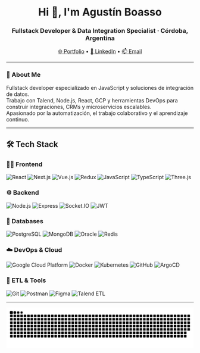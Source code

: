<h1 align="center">Hi 👋, I'm Agustín Boasso</h1>
<h3 align="center">Fullstack Developer & Data Integration Specialist · Córdoba, Argentina</h3>

<p align="center">
  <a href="https://portfolioagustinboasso.vercel.app" target="_blank">🌐 Portfolio</a> • 
  <a href="https://www.linkedin.com/in/agustin-boasso-/" target="_blank">🔗 LinkedIn</a> • 
  <a href="mailto:boassoagustin@gmail.com">📫 Email</a>
</p>

---

### 🧠 About Me

Fullstack developer especializado en JavaScript y soluciones de integración de datos.  
Trabajo con Talend, Node.js, React, GCP y herramientas DevOps para construir integraciones, CRMs y microservicios escalables.  
Apasionado por la automatización, el trabajo colaborativo y el aprendizaje continuo.

---

## 🛠️ Tech Stack

### 👨‍🎨 Frontend
<p>
  <img src="https://cdn.jsdelivr.net/gh/devicons/devicon/icons/react/react-original.svg" width="40" title="React"/>
  <img src="https://cdn.jsdelivr.net/gh/devicons/devicon/icons/nextjs/nextjs-line.svg" width="40" title="Next.js"/>
  <img src="https://cdn.jsdelivr.net/gh/devicons/devicon/icons/vuejs/vuejs-original.svg" width="40" title="Vue.js"/>
  <img src="https://cdn.jsdelivr.net/gh/devicons/devicon/icons/redux/redux-original.svg" width="40" title="Redux"/>
  <img src="https://cdn.jsdelivr.net/gh/devicons/devicon/icons/javascript/javascript-original.svg" width="40" title="JavaScript"/>
  <img src="https://cdn.jsdelivr.net/gh/devicons/devicon/icons/typescript/typescript-original.svg" width="40" title="TypeScript"/>
  <img src="https://cdn.jsdelivr.net/gh/devicons/devicon/icons/threejs/threejs-original.svg" width="40" title="Three.js"/>
</p>

### ⚙️ Backend
<p>
  <img src="https://cdn.jsdelivr.net/gh/devicons/devicon/icons/nodejs/nodejs-original.svg" width="40" title="Node.js"/>
  <img src="https://cdn.jsdelivr.net/gh/devicons/devicon/icons/express/express-original.svg" width="40" title="Express"/>
  <img src="https://cdn.jsdelivr.net/gh/devicons/devicon/icons/socketio/socketio-original.svg" width="40" title="Socket.IO"/>
  <img src="https://www.svgrepo.com/show/303383/json-web-token-jwt-logo.svg" width="40" title="JWT"/>
</p>

### 🧩 Databases
<p>
  <img src="https://cdn.jsdelivr.net/gh/devicons/devicon/icons/postgresql/postgresql-original.svg" width="40" title="PostgreSQL"/>
  <img src="https://cdn.jsdelivr.net/gh/devicons/devicon/icons/mongodb/mongodb-original.svg" width="40" title="MongoDB"/>
  <img src="https://cdn.jsdelivr.net/gh/devicons/devicon/icons/oracle/oracle-original.svg" width="40" title="Oracle"/>
  <img src="https://cdn.jsdelivr.net/gh/devicons/devicon/icons/redis/redis-original.svg" width="40" title="Redis"/>
</p>

### ☁️ DevOps & Cloud
<p>
  <img src="https://cdn.jsdelivr.net/gh/devicons/devicon/icons/googlecloud/googlecloud-original.svg" width="40" title="Google Cloud Platform"/>
  <img src="https://cdn.jsdelivr.net/gh/devicons/devicon/icons/docker/docker-original.svg" width="40" title="Docker"/>
  <img src="https://cdn.jsdelivr.net/gh/devicons/devicon/icons/kubernetes/kubernetes-plain.svg" width="40" title="Kubernetes"/>
  <img src="https://cdn.jsdelivr.net/gh/devicons/devicon/icons/github/github-original.svg" width="40" title="GitHub"/>
  <img src="https://argo-cd.readthedocs.io/en/stable/assets/logo.png" width="40" title="ArgoCD"/>
</p>

### 🧪 ETL & Tools
<p>
  <img src="https://cdn.jsdelivr.net/gh/devicons/devicon/icons/git/git-original.svg" width="40" title="Git"/>
  <img src="https://www.vectorlogo.zone/logos/getpostman/getpostman-icon.svg" width="40" title="Postman"/>
  <img src="https://cdn.jsdelivr.net/gh/devicons/devicon/icons/figma/figma-original.svg" width="40" title="Figma"/>
  <img src="https://www.talend.com/wp-content/uploads/2022/03/logo-talend-color.svg" width="80" title="Talend ETL"/>
</p>

---


<p align="center">
  <img src="https://raw.githubusercontent.com/Elanza-48/Elanza-48/main/resources/img/github-contribution-grid-snake.svg" alt="GitHub contribution snake animation" />
</p>
